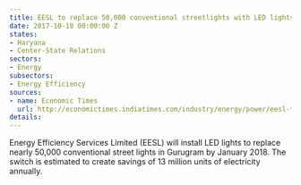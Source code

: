 ```yaml
---
title: EESL to replace 50,000 conventional streetlights with LED lights in Haryana
date: 2017-10-18 00:00:00 Z
states:
- Haryana
- Center-State Relations
sectors:
- Energy
subsectors:
- Energy Efficiency
sources:
- name: Economic Times
  url: http://economictimes.indiatimes.com/industry/energy/power/eesl-to-replace-50000-conventional-street-lights-with-led-in-gurugram/articleshow/61035685.cms
details: 
---
```


Energy Efficiency Services Limited (EESL) will install LED lights to replace nearly 50,000 conventional street lights in Gurugram by January 2018. The switch is estimated to create savings of 13 million units of electricity annually. 
